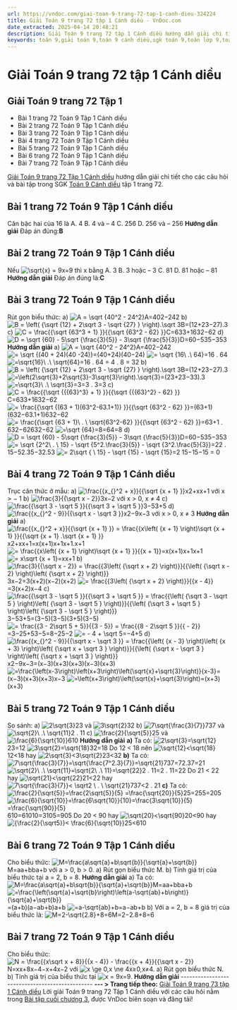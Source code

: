```yaml
---
url: https://vndoc.com/giai-toan-9-trang-72-tap-1-canh-dieu-324224
title: Giải Toán 9 trang 72 tập 1 Cánh diều - VnDoc.com
date_extracted: 2025-04-14 20:48:21
description: Giải Toán 9 trang 72 tập 1 Cánh diều hướng dẫn giải chi tiết các câu hỏi và bài tập trong SGK Toán 9 Cánh diều tập 1.
keywords: toán 9,giải toán 9,toán 9 cánh diều,sgk toán 9,toán lớp 9,toán lớp 9 cánh diều,sgk toán 9 cánh diều,toán 9 ctst,giải sgk toán 9 cánh diều,toán 9 cánh diều tập 1,toán 9 cánh diều tập 2,giải bài tập toán 9 cánh diều,toán 9 tập 2 cánh diều,Bài tập cuối chương 3,Giải Toán 9 Cánh diều tập 1 trang 72,Giải Toán 9 Cánh diều tập 1 trang 73,toán 9 trang 72,giải toán 9 trang 72,toán 9 trang 72 cánh diều
---
```


# Giải Toán 9 trang 72 tập 1 Cánh diều
## **Giải Toán 9 trang 72 Tập 1**
  * Bài 1 trang 72 Toán 9 Tập 1 Cánh diều
  * Bài 2 trang 72 Toán 9 Tập 1 Cánh diều
  * Bài 3 trang 72 Toán 9 Tập 1 Cánh diều
  * Bài 4 trang 72 Toán 9 Tập 1 Cánh diều
  * Bài 5 trang 72 Toán 9 Tập 1 Cánh diều
  * Bài 6 trang 72 Toán 9 Tập 1 Cánh diều
  * Bài 7 trang 72 Toán 9 Tập 1 Cánh diều

[Giải Toán 9 trang 72 Tập 1 Cánh diều](<https://vndoc.com/giai-toan-9-trang-72-tap-1-canh-dieu-324224>) hướng dẫn giải chi tiết cho các câu hỏi và bài tập trong SGK [Toán 9 Cánh diều](<https://vndoc.com/toan-9-canh-dieu>) tập 1 trang 72.
## **Bài 1 trang 72 Toán 9 Tập 1 Cánh diều**
Căn bậc hai của 16 là
A. 4
B. 4 và – 4
C. 256
D. 256 và – 256
**Hướng dẫn giải**
Đáp án đúng:**B**
## **Bài 2 trang 72 Toán 9 Tập 1 Cánh diều**
Nếu ![\\sqrt{x}  = 9](https://i.vdoc.vn/data/image/blank.png)x=9 thì x bằng
A. 3
B. 3 hoặc – 3
C. 81
D. 81 hoặc – 81
**Hướng dẫn giải**
Đáp án đúng là:**C**
## **Bài 3 trang 72 Toán 9 Tập 1 Cánh diều**
Rút gọn biểu thức:
a\) ![A = \\sqrt {40^2 - 24^2}](https://i.vdoc.vn/data/image/blank.png)A=402−242
b\) ![B = \\left\( {\\sqrt {12}  + 2\\sqrt 3  - \\sqrt {27} } \\right\).\\sqrt 3](https://i.vdoc.vn/data/image/blank.png)B=\(12+23−27\).3
c\) ![C = \\frac{{\\sqrt {63^3 + 1} }}{{\\sqrt {63^2 - 62} }}](https://i.vdoc.vn/data/image/blank.png)C=633+1632−62
d\) ![D = \\sqrt {60}  - 5\\sqrt {\\frac{3}{5}}  - 3\\sqrt {\\frac{5}{3}}](https://i.vdoc.vn/data/image/blank.png)D=60−535−353
**Hướng dẫn giải**
a\) ![A = \\sqrt {40^2 - 24^2}](https://i.vdoc.vn/data/image/blank.png)A=402−242
![= \\sqrt {\(40 + 24\)\(40 -24\)}](https://i.vdoc.vn/data/image/blank.png)=\(40+24\)\(40−24\)
![= \\sqrt {16\\ .\\ 64}](https://i.vdoc.vn/data/image/blank.png)=16 . 64
![=\\sqrt{16}\\ .\\ \\sqrt{64}](https://i.vdoc.vn/data/image/blank.png)=16 . 64
= 4 . 8
= 32
b\) ![B = \\left\( {\\sqrt {12}  + 2\\sqrt 3  - \\sqrt {27} } \\right\).\\sqrt 3](https://i.vdoc.vn/data/image/blank.png)B=\(12+23−27\).3
![=\\left\(2\\sqrt{3}+2\\sqrt{3}-3\\sqrt{3}\\right\).\\sqrt{3}](https://i.vdoc.vn/data/image/blank.png)=\(23+23−33\).3
![=\\sqrt{3}\\ .\\ \\sqrt{3}=3](https://i.vdoc.vn/data/image/blank.png)=3 . 3=3
c\) ![C = \\frac{{\\sqrt {{{63}^3} + 1} }}{{\\sqrt {{{63}^2} - 62} }}](https://i.vdoc.vn/data/image/blank.png)C=633+1632−62
![= \\frac{{\\sqrt {\(63 + 1\)\(63^2-63.1+1\)} }}{{\\sqrt {63^2 - 62} }}](https://i.vdoc.vn/data/image/blank.png)=\(63+1\)\(632−63.1+1\)632−62
![= \\frac{{\\sqrt {63 + 1}\\ . \\ \\sqrt{63^2-62} }}{{\\sqrt {63^2 - 62} }}](https://i.vdoc.vn/data/image/blank.png)=63+1 . 632−62632−62
![=\\sqrt {64}=8](https://i.vdoc.vn/data/image/blank.png)=64=8
d\) ![D = \\sqrt {60}  - 5\\sqrt {\\frac{3}{5}}  - 3\\sqrt {\\frac{5}{3}}](https://i.vdoc.vn/data/image/blank.png)D=60−535−353
![= \\sqrt {2^2\\ . \\ 15}  - \\sqrt {5^2.\\frac{3}{5}}  - \\sqrt {3^2.\\frac{5}{3}}](https://i.vdoc.vn/data/image/blank.png)=22 . 15−52.35−32.53
![= 2\\sqrt { \\ 15}  - \\sqrt {15}  - \\sqrt {15}](https://i.vdoc.vn/data/image/blank.png)=2 15−15−15
= 0
## **Bài 4 trang 72 Toán 9 Tập 1 Cánh diều**
Trục căn thức ở mẫu:
a\) ![\\frac{{x_{}^2 + x}}{{\\sqrt {x + 1} }}](https://i.vdoc.vn/data/image/blank.png)x2+xx+1 với x > − 1
b\) ![\\frac{3}{{\\sqrt x  - 2}}](https://i.vdoc.vn/data/image/blank.png)3x−2 với x > 0, x ≠ 4
c\) ![\\frac{{\\sqrt 3  - \\sqrt 5 }}{{\\sqrt 3  + \\sqrt 5 }}](https://i.vdoc.vn/data/image/blank.png)3−53+5
d\) ![\\frac{{x_{}^2 - 9}}{{\\sqrt x  - \\sqrt 3 }}](https://i.vdoc.vn/data/image/blank.png)x2−9x−3 với x > 0, x ≠ 3
**Hướng dẫn giải**
a\) ![\\frac{{x_{}^2 + x}}{{\\sqrt {x + 1} }} = \\frac{{x\\left\( {x + 1} \\right\)\\sqrt {x + 1} }}{{\\sqrt {x + 1} .\\sqrt {x + 1} }}](https://i.vdoc.vn/data/image/blank.png)x2+xx+1=x\(x+1\)x+1x+1.x+1
![= \\frac{{x\\left\( {x + 1} \\right\)\\sqrt {x + 1} }}{{x + 1}}](https://i.vdoc.vn/data/image/blank.png)=x\(x+1\)x+1x+1
![= x\\sqrt {x + 1}](https://i.vdoc.vn/data/image/blank.png)=xx+1
b\) ![\\frac{3}{{\\sqrt x  - 2}} = \\frac{{3\\left\( {\\sqrt x  + 2} \\right\)}}{{\\left\( {\\sqrt x  - 2} \\right\)\\left\( {\\sqrt x  + 2} \\right\)}}](https://i.vdoc.vn/data/image/blank.png)3x−2=3\(x+2\)\(x−2\)\(x+2\)
![= \\frac{{3\\left\( {\\sqrt x  + 2} \\right\)}}{{x - 4}}](https://i.vdoc.vn/data/image/blank.png)=3\(x+2\)x−4
c\) ![\\frac{{\\sqrt 3  - \\sqrt 5 }}{{\\sqrt 3  + \\sqrt 5 }} = \\frac{{\\left\( {\\sqrt 3  - \\sqrt 5 } \\right\)\\left\( {\\sqrt 3  - \\sqrt 5 } \\right\)}}{{\\left\( {\\sqrt 3  + \\sqrt 5 } \\right\)\\left\( {\\sqrt 3  - \\sqrt 5 } \\right\)}}](https://i.vdoc.vn/data/image/blank.png)3−53+5=\(3−5\)\(3−5\)\(3+5\)\(3−5\)
![= \\frac{{3 - 2\\sqrt 5  + 5}}{{3 - 5}} = \\frac{{8 - 2\\sqrt 5 }}{{ - 2}}](https://i.vdoc.vn/data/image/blank.png)=3−25+53−5=8−25−2
![=  - 4 + \\sqrt 5](https://i.vdoc.vn/data/image/blank.png)=−4+5
d\) ![\\frac{{x_{}^2 - 9}}{{\\sqrt x  - \\sqrt 3 }} = \\frac{{\\left\( {x - 3} \\right\)\\left\( {x + 3} \\right\)\\left\( {\\sqrt x  + \\sqrt 3 } \\right\)}}{{\\left\( {\\sqrt x  - \\sqrt 3 } \\right\)\\left\( {\\sqrt x  + \\sqrt 3 } \\right\)}}](https://i.vdoc.vn/data/image/blank.png)x2−9x−3=\(x−3\)\(x+3\)\(x+3\)\(x−3\)\(x+3\)
![=\\frac{\\left\(x-3\\right\)\\left\(x+3\\right\)\\left\(\\sqrt{x}+\\sqrt{3}\\right\)}{x-3}](https://i.vdoc.vn/data/image/blank.png)=\(x−3\)\(x+3\)\(x+3\)x−3
![=\\left\(x+3\\right\)\\left\(\\sqrt{x}+\\sqrt{3}\\right\)](https://i.vdoc.vn/data/image/blank.png)=\(x+3\)\(x+3\)
## **Bài 5 trang 72 Toán 9 Tập 1 Cánh diều**
So sánh:
a\) ![2\\sqrt{3}](https://i.vdoc.vn/data/image/blank.png)23 và ![3\\sqrt{2}](https://i.vdoc.vn/data/image/blank.png)32
b\) ![7\\sqrt{\\frac{3}{7}}](https://i.vdoc.vn/data/image/blank.png)737 và ![\\sqrt{2}\\ .\\ \\sqrt{11}](https://i.vdoc.vn/data/image/blank.png)2 . 11
c\) ![\\frac{2}{\\sqrt{5}}](https://i.vdoc.vn/data/image/blank.png)25 và ![\\frac{6}{\\sqrt{10}}](https://i.vdoc.vn/data/image/blank.png)610
**Hướng dẫn giải**
**a\)** Ta có:
![2\\sqrt{3}=\\sqrt{12}](https://i.vdoc.vn/data/image/blank.png)23=12
![3\\sqrt{2}=\\sqrt{18}](https://i.vdoc.vn/data/image/blank.png)32=18
Do 12 < 18 nên ![\\sqrt{12}<\\sqrt{18}](https://i.vdoc.vn/data/image/blank.png)12<18 hay ![2\\sqrt{3}<3\\sqrt{2}](https://i.vdoc.vn/data/image/blank.png)23<32
**b\)** Ta có:
![7\\sqrt{\\frac{3}{7}}=\\sqrt{\\frac{7^2.3}{7}}=\\sqrt{21}](https://i.vdoc.vn/data/image/blank.png)737=72.37=21
![\\sqrt{2}\\ .\\ \\sqrt{11}=\\sqrt{2\\ .\\ 11}=\\sqrt{22}](https://i.vdoc.vn/data/image/blank.png)2 . 11=2 . 11=22
Do 21 < 22 hay ![\\sqrt{21}<\\sqrt{22}](https://i.vdoc.vn/data/image/blank.png)21<22 hay ![7\\sqrt{\\frac{3}{7}}< \\sqrt2 \\ . \\ \\sqrt{21}](https://i.vdoc.vn/data/image/blank.png)737<2 . 21
**c\)** Ta có:
![\\frac{2}{\\sqrt{5}}=\\frac{2\\sqrt{5}}{5} =\\frac{\\sqrt{20}}{5}](https://i.vdoc.vn/data/image/blank.png)25=255=205
![\\frac{6}{\\sqrt{10}}=\\frac{6\\sqrt{10}}{10}=\\frac{3\\sqrt{10}}{5} =\\frac{\\sqrt{90}}{5}](https://i.vdoc.vn/data/image/blank.png)610=61010=3105=905
Do 20 < 90 hay ![\\sqrt{20}<\\sqrt{90}](https://i.vdoc.vn/data/image/blank.png)20<90 hay ![{\\frac{2}{\\sqrt5}}< \\frac{6}{\\sqrt{10}}](https://i.vdoc.vn/data/image/blank.png)25<610
## **Bài 6 trang 72 Toán 9 Tập 1 Cánh diều**
Cho biểu thức: ![M=\\frac{a\\sqrt{a}+b\\sqrt{b}}{\\sqrt{a}+\\sqrt{b}}](https://i.vdoc.vn/data/image/blank.png)M=aa+bba+b với a > 0, b > 0.
a\) Rút gọn biểu thức M.
b\) Tính giá trị của biểu thức tại a = 2, b = 8.
**Hướng dẫn giải**
a\) Ta có: ![M=\\frac{a\\sqrt{a}+b\\sqrt{b}}{\\sqrt{a}+\\sqrt{b}}](https://i.vdoc.vn/data/image/blank.png)M=aa+bba+b
![=\\frac{\\left\(\\sqrt{a}+\\sqrt{b}\\right\)\\left\(a-\\sqrt{ab}+b\\right\)}{\\sqrt{a}+\\sqrt{b}}](https://i.vdoc.vn/data/image/blank.png)=\(a+b\)\(a−ab+b\)a+b
![=a-\\sqrt{ab}+b](https://i.vdoc.vn/data/image/blank.png)=a−ab+b
b\) Với a = 2, b = 8 giá trị của biểu thức là:
![M=2-\\sqrt{2.8}+8=6](https://i.vdoc.vn/data/image/blank.png)M=2−2.8+8=6
## **Bài 7 trang 72 Toán 9 Tập 1 Cánh diều**
Cho biểu thức: ![N = \\frac{{x\\sqrt x  + 8}}{{x - 4}} - \\frac{{x + 4}}{{\\sqrt x  - 2}}](https://i.vdoc.vn/data/image/blank.png)N=xx+8x−4−x+4x−2 với ![x \\ge 0,x \\ne 4](https://i.vdoc.vn/data/image/blank.png)x≥0,x≠4.
a\) Rút gọn biểu thức N.
b\) Tính giá trị của biểu thức tại ![x = 9](https://i.vdoc.vn/data/image/blank.png)x=9.
**Hướng dẫn giải**
\-----------------------------------------------
**\--- > Trang tiếp theo:** [Giải Toán 9 trang 73 tập 1 Cánh diều](<https://vndoc.com/giai-toan-9-trang-73-tap-1-canh-dieu-324231>)
Lời giải Toán 9 trang 72 Tập 1 Cánh diều với các câu hỏi nằm trong [Bài tập cuối chương 3](<https://vndoc.com/toan-9-canh-dieu-bai-4-mot-so-phep-bien-doi-can-thuc-bac-hai-cua-bieu-thuc-dai-so-321741>), được VnDoc biên soạn và đăng tải\!
